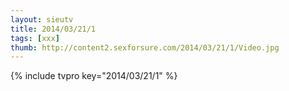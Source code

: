 ```yaml
--- 
layout: sieutv
title: 2014/03/21/1
tags: [xxx]
thumb: http://content2.sexforsure.com/2014/03/21/1/Video.jpg
---
```

{% include tvpro key="2014/03/21/1" %} 
